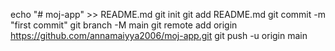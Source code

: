 echo "# moj-app" >> README.md
git init
git add README.md
git commit -m "first commit"
git branch -M main
git remote add origin https://github.com/annamaiyya2006/moj-app.git
git push -u origin main
